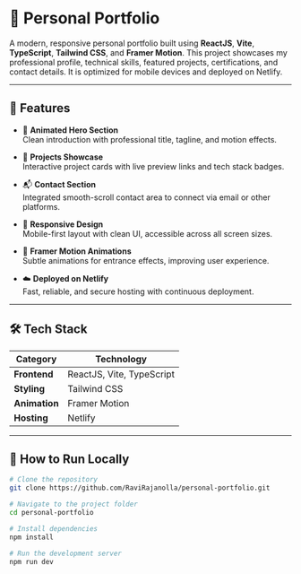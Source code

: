 # 💼 **Personal Portfolio**

A modern, responsive personal portfolio built using **ReactJS**, **Vite**, **TypeScript**, **Tailwind CSS**, and **Framer Motion**. This project showcases my professional profile, technical skills, featured projects, certifications, and contact details. It is optimized for mobile devices and deployed on Netlify.

---

## 🌟 **Features**

- 🚀 **Animated Hero Section**  
  Clean introduction with professional title, tagline, and motion effects.

- 🧠 **Projects Showcase**  
  Interactive project cards with live preview links and tech stack badges.

- 📬 **Contact Section**  
  Integrated smooth-scroll contact area to connect via email or other platforms.

- 📱 **Responsive Design**  
  Mobile-first layout with clean UI, accessible across all screen sizes.

- 🎨 **Framer Motion Animations**  
  Subtle animations for entrance effects, improving user experience.

- ☁️ **Deployed on Netlify**  
  Fast, reliable, and secure hosting with continuous deployment.

---

## 🛠️ Tech Stack

| Category      | Technology                 |
|---------------|-----------------------------|
| **Frontend**  | ReactJS, Vite, TypeScript   |
| **Styling**   | Tailwind CSS                |
| **Animation** | Framer Motion               |
| **Hosting**   | Netlify                     |

---


## 🚧 **How to Run Locally**

```bash
# Clone the repository
git clone https://github.com/RaviRajanolla/personal-portfolio.git

# Navigate to the project folder
cd personal-portfolio

# Install dependencies
npm install

# Run the development server
npm run dev
